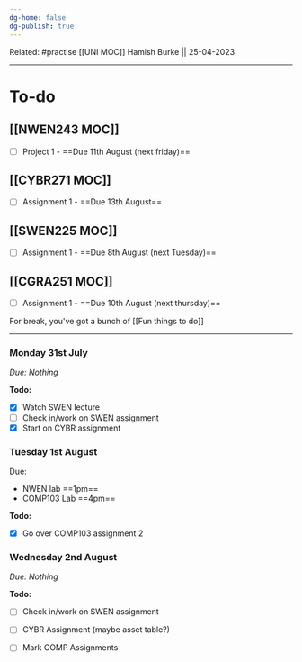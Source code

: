 ```yaml
---
dg-home: false
dg-publish: true
---
```

Related: #practise 
[[UNI MOC]]
Hamish Burke || 25-04-2023
***

# To-do

## [[NWEN243 MOC]]

- [ ] Project 1 - ==Due 11th August (next friday)==

## [[CYBR271 MOC]]

- [ ] Assignment 1 - ==Due 13th August==

## [[SWEN225 MOC]]

- [ ] Assignment 1 - ==Due 8th August (next Tuesday)==

## [[CGRA251 MOC]]

- [ ] Assignment 1 - ==Due 10th August (next thursday)==

For break, you've got a bunch of [[Fun things to do]]

***

### Monday 31st July

*Due: Nothing*

**Todo:**
- [x] Watch SWEN lecture
- [ ] Check in/work on SWEN assignment
- [x] Start on CYBR assignment

### Tuesday 1st August

Due: 
- NWEN lab ==1pm==
- COMP103 Lab ==4pm==

**Todo:**
- [x] Go over COMP103 assignment 2

### Wednesday 2nd August

*Due: Nothing*

**Todo:**
- [ ] Check in/work on SWEN assignment
- [ ] CYBR Assignment (maybe asset table?)
- [ ] Mark COMP Assignments
















